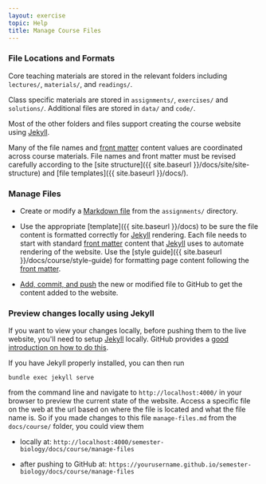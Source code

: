 ```yaml
---
layout: exercise
topic: Help
title: Manage Course Files
---
```


### File Locations and Formats

Core teaching materials are stored in the relevant folders including
`lectures/`, `materials/`, and `readings/`.

Class specific materials are stored in `assignments/`, `exercises/` and `solutions/`. Additional files are stored in `data/` and `code/`.

Most of the other folders and files support creating the course website using
[Jekyll](http://jekyllrb.com/).

Many of the file names and [front matter](https://jekyllrb.com/docs/frontmatter/) content values are coordinated across course materials. File names and front matter must be revised carefully according to the [site structure]({{ site.baseurl }}/docs/site/site-structure) and [file templates]({{ site.baseurl }}/docs/).

### Manage Files

- Create or modify a [Markdown file](http://daringfireball.net/projects/markdown/basics) from the `assignments/` directory.
 
- Use the appropriate [template]({{ site.baseurl }}/docs) to be sure the file content is formatted correctly for [Jekyll](http://jekyllrb.com/) rendering. Each file needs to start with standard [front matter](https://jekyllrb.com/docs/frontmatter/) content that [Jekyll](http://jekyllrb.com/) uses to automate rendering of the website. Use the [style guide]({{ site.baseurl }}/docs/course/style-guide) for formatting page content following the [front matter](https://jekyllrb.com/docs/frontmatter/).

- [Add, commit, and push](https://help.github.com/articles/create-a-repo/#commit-your-first-change) the new or modified file to GitHub to get the content added to the website.

### Preview changes locally using Jekyll

If you want to view your changes locally, before pushing them to the live
website, you'll need to setup [Jekyll](http://jekyllrb.com/) locally. GitHub 
provides a [good introduction on how to do this](https://help.github.com/articles/using-jekyll-as-a-static-site-generator-with-github-pages/).

If you have Jekyll properly installed, you can then run

`bundle exec jekyll serve`

from the command line and navigate to `http://localhost:4000/` in your browser 
to preview the current state of the website. Access a specific file on the web at the url based on where the file is located and what the file name is. 
So if you made changes to this file `manage-files.md` from the `docs/course/` folder, you could view them

   - locally at: `http://localhost:4000/semester-biology/docs/course/manage-files`

   - after pushing to GitHub at: 
`https://yourusername.github.io/semester-biology/docs/course/manage-files`
